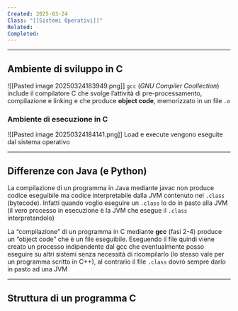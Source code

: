 ```yaml
---
Created: 2025-03-24
Class: "[[Sistemi Operativi]]"
Related: 
Completed:
---
```

---
## Ambiente di sviluppo in C
![[Pasted image 20250324183949.png]]
`gcc` (*GNU Compiler Coollection*) include il compilatore C che svolge l’attività di pre-processamento, compilazione e linking e che produce **object code**, memorizzato in un file `.o`

### Ambiente di esecuzione in C
![[Pasted image 20250324184141.png]]
Load e execute vengono eseguite dal sistema operativo

---
## Differenze con Java (e Python)
La compilazione di un programma in Java mediante javac non produce codice eseguibile ma codice interpretabile dalla JVM contenuto nel `.class` (bytecode). Infatti quando voglio eseguire un `.class` lo do in pasto alla JVM (il vero processo in esecuzione è la JVM che esegue il `.class` interpretandolo)

La “compilazione” di un programma in C mediante **gcc** (fasi 2-4) produce un “object code” che è un file eseguibile. Eseguendo il file quindi viene creato un processo indipendente dal gcc che eventualmente posso eseguire su altri sistemi senza necessità di ricompilarlo (lo stesso vale per un programma scritto in C++), al contrario il file `.class` dovrò sempre darlo in pasto ad una JVM

---
## Struttura di un programma C
